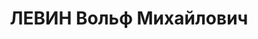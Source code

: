 ---
title: ЛЕВИН Вольф Михайлович
description: "Род. в 1895, г. Омск, еврей. Проживал: г. Харьков. Начальник госпиталя.\
  \ \n  Арестован 17.10.1937. Обв. по ст. 54-1 \"б\", 54-8-11 УК УССР. Приговор: Верховный\
  \ суд СССР, 05.01.1938 – ВМН. Расстрелян 06.01.1938, г.Харьков. \n  Реабилитирован\
  \ ВК ВС СССР 30.04.1957 за отсутствием состава преступления"
---